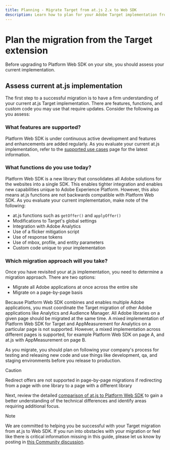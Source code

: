 ```yaml
---
title: Planning - Migrate Target from at.js 2.x to Web SDK
description: Learn how to plan for your Adobe Target implementation from at.js 2.x to Adobe Experience Platform Web SDK.
---
```

# Plan the migration from the Target extension

Before upgrading to Platform Web SDK on your site, you should assess your current implementation.

## Assess current at.js implementation

The first step to a successful migration is to have a firm understanding of your current at.js Target implementation. There are features, functions, and custom code you may use that require updates. Consider the following as you assess:

### What features are supported?

Platform Web SDK is under continuous active development and features and enhancements are added regularly. As you evaluate your current at.js implementation, refer to the [supported use cases](https://github.com/orgs/adobe/projects/18/views/1) page for the latest information.

### What functions do you use today?

Platform Web SDK is a new library that consolidates all Adobe solutions for the websites into a single SDK. This enables tighter integration and enables new capabilities unique to Adobe Experience Platform. However, this also means at.js functions are not backwards compatible with Platform Web SDK. As you evaluate your current implementation, make note of the following:

- at.js functions such as `getOffer()` and `applyOffer()`
- Modifications to Target's global settings
- Integration with Adobe Analytics
- Use of a flicker mitigation script
- Use of response tokens
- Use of mbox, profile, and entity parameters
- Custom code unique to your implementation

### Which migration approach will you take?

Once you have revisited your at.js implementation, you need to determine a migration approach. There are two options:

- Migrate all Adobe applications at once across the entire site
- Migrate on a page-by-page basis

Because Platform Web SDK combines and enables multiple Adobe applications, you must coordinate the Target migration of other Adobe applications like Analytics and Audience Manager. All Adobe libraries on a given page should be migrated at the same time. A mixed implementation of Platform Web SDK for Target and AppMeasurement for Analytics on a particular page is not supported. However, a mixed implementation across different pages is supported, for example Platform Web SDK on page A, and at.js with AppMeasurement on page B.

As you migrate, you should plan on following your company's process for testing and releasing new code and use things like development, qa, and staging environments before you release to production.

>[!CAUTION]
>
>Redirect offers are not supported in page-by-page migrations if redirecting from a page with one library to a page with a different library


Next, review the detailed [comparison of at.js to Platform Web SDK](detailed-comparison.md) to gain a better understanding of the technical differences and identify areas requiring additional focus. 

>[!NOTE]
>
>We are committed to helping you be successful with your Target migration from at.js to Web SDK. If you run into obstacles with your migration or feel like there is critical information missing in this guide, please let us know by posting in [this Community discussion](https://experienceleaguecommunities.adobe.com/t5/adobe-experience-platform-data/tutorial-discussion-migrate-target-from-at-js-to-web-sdk/m-p/575587#M463).
